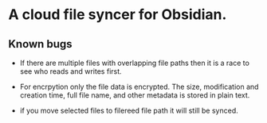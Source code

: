 # A cloud file syncer for Obsidian.

## Known bugs

- If there are multiple files with overlapping file paths then it is a race to see who reads and writes first.

- For encrpytion only the file data is encrypted. The size, modification and creation time, full file name, and other metadata is stored in plain text.

- if you move selected files to filereed file path it will still be synced.
